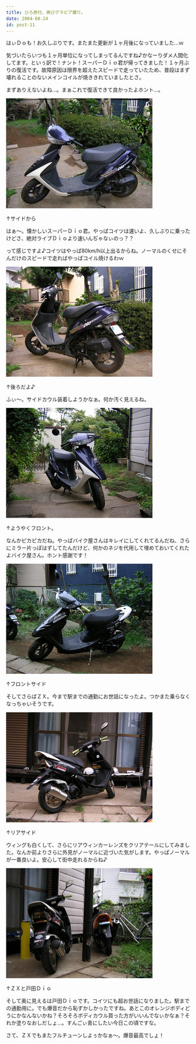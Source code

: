 ```yaml
---
title: ひろ原付、再びグラビア撮り。
date: 2004-08-24
id: post-11
---
```



<p class="sentence">はぃＤｏも！お久しぶりです。またまた更新が１ヶ月後になっていました...ｗ</p>
<p class="sentence">気づいたらいつも１ヶ月単位になってしまってるんですね♪かなーりダメ人間化してます。といぅ訳で！ナント！スーパーＤｉｏ君が帰ってきました！１ヶ月ぶりの復活です。故障原因は限界を超えたスピードで走っていたため、普段はまず壊れることのないメインコイルが焼ききれていましたとさ。

</p>
<p class="sentence spacing10">まずありえないよね...。まぁこれで復活できて良かったよホント...。 </p>
<div class="center spacing"><img src="/photo/diary/2004.08.24_zx1.jpg" alt=""></div>
<p class="sentence">↑サイドから</p>
<p class="sentence">はぁ～。懐かしいスーパーＤｉｏ君。やっぱコイツは速いよ、久しぶりに乗ったけどさ、絶対ライブＤｉｏより速いんぢゃなぃのっ？？</p>

<p class="sentence spacing10">って感じですよ♪コイツはやっぱ80km/h以上出るからね。ノーマルのくせにそんだけのスピードで走ればやっぱコイル焼けるわｗ</p>
<div class="center spacing"><img src="/photo/diary/2004.08.24_zx2.jpg" alt=""></div>
<p class="sentence">↑後ろだよ♪</p>
<p class="sentence spacing10">ふぃ～。サイドカウル装着しようかなぁ。何か汚く見えるね。</p>
<div class="center spacing"><img src="/photo/diary/2004.08.24_zx3.jpg" alt=""></div>
<p class="sentence">↑ようやくフロント。</p>
<p class="sentence spacing10">なんかピカピカだね。やっぱバイク屋さんはキレイにしてくれてるんだね、さらにミラー片っぽはずしてたんだけど、何かのネジを代用して埋めておいてくれたよバイク屋さん。ホント感謝です！</p>
<div class="center spacing"><img src="/photo/diary/2004.08.24_zx4.jpg" alt=""></div>
<p class="sentence">↑フロントサイド</p>
<p class="sentence spacing10">そしてさらばＺＸ。今まで駅までの通勤にお世話になったよ。つかまた乗らなくなっちゃいそうです。</p>
<div class="center spacing"><img src="/photo/diary/2004.08.24_zx5.jpg" alt=""></div>
<p class="sentence">↑リアサイド</p>
<p class="sentence spacing10">ウィングも白くして、さらにリアウィンカーレンズをクリアテールにしてみました。なんか前よりさらに外見がノーマルに近づいた気がします。やっぱノーマルが一番良いよ。安心して街中走れるからね♪</p>
<div class="center spacing"><img src="/photo/diary/2004.08.24_zx6.jpg" alt=""></div>
<p class="sentence">↑ＺＸと戸田Ｄｉｏ</p>
<p class="sentence">そして奥に見えるは戸田Ｄｉｏです。コイツにも超お世話になりました。駅までの通勤用に。でも爆音だから恥ずかしかったですね。あとこのオレンジボディどうにかなんないかね？そろそろボディカウル買った方がいいんでなぃかなぁ？それか塗りなおしだしょ...。すんごぃ青にしたい今日この頃ですな。</p>
<p class="sentence">さて、ＺＸでもまたフルチューンしよぅかなぁ～。爆音最高でしょ！ </p>
